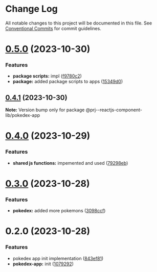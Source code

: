 # Change Log

All notable changes to this project will be documented in this file.
See [Conventional Commits](https://conventionalcommits.org) for commit guidelines.

# [0.5.0](https://github.com/paulAlexSerban/prj--reactjs-component-lib/compare/@prj--reactjs-component-lib/pokedex-app@0.4.1...@prj--reactjs-component-lib/pokedex-app@0.5.0) (2023-10-30)

### Features

-   **package scripts:** impl ([f9780c2](https://github.com/paulAlexSerban/prj--reactjs-component-lib/commit/f9780c2896d185c8adf83f5af0782939e799b430))
-   **package:** added package scripts to apps ([15349d0](https://github.com/paulAlexSerban/prj--reactjs-component-lib/commit/15349d0e3d3eac4222a99a42b28d4d67b764557f))

## [0.4.1](https://github.com/paulAlexSerban/prj--reactjs-component-lib/compare/@prj--reactjs-component-lib/pokedex-app@0.4.0...@prj--reactjs-component-lib/pokedex-app@0.4.1) (2023-10-30)

**Note:** Version bump only for package @prj--reactjs-component-lib/pokedex-app

# [0.4.0](https://github.com/paulAlexSerban/prj--reactjs-component-lib/compare/@prj--reactjs-component-lib/pokedex-app@0.3.0...@prj--reactjs-component-lib/pokedex-app@0.4.0) (2023-10-29)

### Features

-   **shared js functions:** impemented and used ([79298eb](https://github.com/paulAlexSerban/prj--reactjs-component-lib/commit/79298ebd26e6d1bae87e9dc63e0fee17c3f0796e))

# [0.3.0](https://github.com/paulAlexSerban/prj--reactjs-component-lib/compare/@prj--reactjs-component-lib/pokedex-app@0.2.0...@prj--reactjs-component-lib/pokedex-app@0.3.0) (2023-10-28)

### Features

-   **pokedex:** added more pokemons ([3098ccf](https://github.com/paulAlexSerban/prj--reactjs-component-lib/commit/3098ccf4d46dfd81668b212578ee6f15abcc26b3))

# 0.2.0 (2023-10-28)

### Features

-   pokedex app init implementation ([843ef81](https://github.com/paulAlexSerban/prj--reactjs-component-lib/commit/843ef8132f7c0c1480cfb1178f5682eb05705ced))
-   **pokedex-app:** init ([1079292](https://github.com/paulAlexSerban/prj--reactjs-component-lib/commit/1079292d7090adff92de638d2c418918e5ac4d02))
